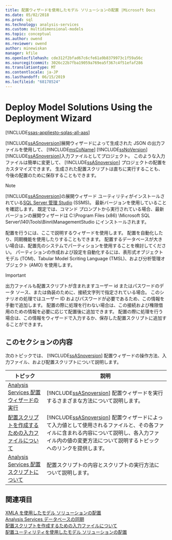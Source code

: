 ```yaml
---
title: 配置ウィザードを使用したモデル ソリューションの配置 |Microsoft Docs
ms.date: 05/02/2018
ms.prod: sql
ms.technology: analysis-services
ms.custom: multidimensional-models
ms.topic: conceptual
ms.author: owend
ms.reviewer: owend
author: minewiskan
manager: kfile
ms.openlocfilehash: cde312f2bfad67c6cfe61a9b8379973c1f59a56c
ms.sourcegitcommit: 3026c22b7fba19059a769ea5f367c4f51efaf286
ms.translationtype: MT
ms.contentlocale: ja-JP
ms.lasthandoff: 06/15/2019
ms.locfileid: "68178524"
---
```

# <a name="deploy-model-solutions-using-the-deployment-wizard"></a>Deploy Model Solutions Using the Deployment Wizard
[!INCLUDE[ssas-appliesto-sqlas-all-aas](../../includes/ssas-appliesto-sqlas-all-aas.md)]

  [!INCLUDE[ssASnoversion](../../includes/ssasnoversion-md.md)]展開ウィザードによって生成された JSON の出力ファイルを使用して、 [!INCLUDE[msCoName](../../includes/msconame-md.md)] [!INCLUDE[ssNoVersion](../../includes/ssnoversion-md.md)] [!INCLUDE[ssASnoversion](../../includes/ssasnoversion-md.md)]入力ファイルとしてプロジェクト。 このような入力ファイルは簡単に変更して、 [!INCLUDE[ssASnoversion](../../includes/ssasnoversion-md.md)] プロジェクトの配置をカスタマイズできます。 生成された配置スクリプトは直ちに実行することも、今後の配置のために保存することもできます。  

> [!NOTE]
> [!INCLUDE[ssASnoversion](../../includes/ssasnoversion-md.md)]の展開ウィザード ユーティリティがインストールされている[SQL Server 管理 Studio](../../ssms/download-sql-server-management-studio-ssms.md) (SSMS)。 最新バージョンを使用していることを確認します。 既定では、コマンド プロンプトから実行されている場合、最新バージョンの展開ウィザードは C:\Program Files (x86) \Microsoft SQL Server\140\Tools\Binn\ManagementStudio にインストールされます。 
  
 配置を行うには、ここで説明するウィザードを使用します。 配置を自動化したり、同期機能を使用したりすることもできます。 配置するデータベースが大きい場合は、配置先のシステムでパーティションを使用することを検討してください。 パーティションの作成および設定を自動化するには、表形式オブジェクト モデル (TOM)、Tabular Model Scriting Language (TMSL)、および分析管理オブジェクト (AMO) を使用します。  
  
> [!IMPORTANT]  
>  出力ファイルも配置スクリプトが含まれますユーザー id またはパスワードのデータ ソース、または偽装のために、接続文字列で指定されている場合。 このシナリオの処理ではユーザー ID およびパスワードが必要であるため、この情報を手動で追加します。 配置の際に処理を行わない場合は、この接続および権限借用のための情報を必要に応じて配置後に追加できます。 配置の際に処理を行う場合は、この情報をウィザードで入力するか、保存した配置スクリプトに追加することができます。  
  
## <a name="in-this-section"></a>このセクションの内容  
 次のトピックでは、 [!INCLUDE[ssASnoversion](../../includes/ssasnoversion-md.md)] 配置ウィザードの操作方法、入力ファイル、および配置スクリプトについて説明します。  
  
|トピック|説明|  
|-----------|-----------------|  
|[Analysis Services 配置ウィザードの実行](../../analysis-services/multidimensional-models/running-the-analysis-services-deployment-wizard.md)|[!INCLUDE[ssASnoversion](../../includes/ssasnoversion-md.md)] 配置ウィザードを実行するさまざまな方法について説明します。|  
|[配置スクリプトを作成するための入力ファイルについて](../../analysis-services/multidimensional-models/deployment-script-files-input-used-to-create-deployment-script.md)|[!INCLUDE[ssASnoversion](../../includes/ssasnoversion-md.md)] 配置ウィザードによって入力値として使用されるファイルと、その各ファイルに含まれる内容について説明し、各入力ファイル内の値の変更方法について説明するトピックへのリンクを提供します。|  
|[Analysis Services 配置スクリプトについて](../../analysis-services/multidimensional-models/understanding-the-analysis-services-deployment-script.md)|配置スクリプトの内容とスクリプトの実行方法について説明します。|  
  
## <a name="see-also"></a>関連項目  
 [XMLA を使用したモデル ソリューションの配置](../../analysis-services/multidimensional-models/deploy-model-solutions-using-xmla.md)   
 [Analysis Services データベースの同期](../../analysis-services/multidimensional-models/synchronize-analysis-services-databases.md)   
 [配置スクリプトを作成するための入力ファイルについて](../../analysis-services/multidimensional-models/deployment-script-files-input-used-to-create-deployment-script.md)   
 [配置ユーティリティを使用したモデル ソリューションの配置](../../analysis-services/multidimensional-models/deploy-model-solutions-with-the-deployment-utility.md)  
  
  
